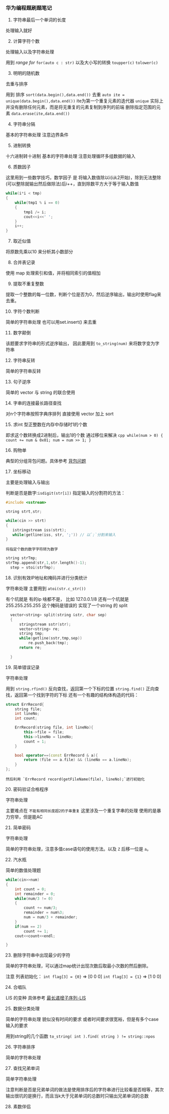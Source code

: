 ### 华为编程题刷题笔记


1. 字符串最后一个单词的长度  
  
  处理输入就好
  
2. 计算字符个数
  
  处理输入以及字符串处理
  
  用到 *range for* `for(auto c : str)` 以及大小写的转换 `toupper(c)` `tolower(c)`

3. 明明的随机数  

  去重与排序
    
  用到 排序 `sort(data.begin(),data.end())`
  去重 `auto ite = unique(data.begin(),data.end())`
  ite为第一个重复元素的迭代器 `unique` 实际上并没有删除任何元素，而是将无重复的元素复制到序列的前端
  删除指定范围的元素 `data.erase(ite,data.end())`

4. 字符串分隔

  基本的字符串处理 注意边界条件

5. 进制转换

  十六进制转十进制 基本的字符串处理 注意处理循环多组数据的输入

6. 质数因子

  这里用到一些数学技巧，数学因子 是 将输入数值除以i(i从2开始)，除到无法整除(可以整除就输出然后做除法)后i++，直到除数平方大于等于输入数值
``` cpp
while(i*i < tmp)
{
    while(tmp1 % i == 0)
    {
        tmp1 /= i;
        cout<<i<<' ';
    }
    i++;
}
```

7. 取近似值

  将原数先乘以10 来分析其小数部分

8. 合并表记录
  
  使用 map 处理索引和值，并将相同索引的值相加

9. 提取不重复整数

  提取一个整数的每一位数，判断个位是否为0，然后逆序输出，输出时使用flag来去重。

10. 字符个数判断

  简单的字符串处理 也可以用set.insert() 来去重

11. 数字颠倒

  该题要求字符串的形式逆序输出， 因此要用到 `to_string(num)` 来将数字变为字符串

12. 字符串反转

  简单的字符串反转

13. 句子逆序

  简单的 vector 与 string 的联合使用

14. 字串的连接最长路径查找

  对n个字符串按照字典序排列 直接使用 vector<string> 加上 sort

15. 求int 型正整数在内存中存储时1的个数

  即求这个数转换成2进制后，输出1的个数 通过移位来解决
    ```cpp
    while(num > 0)
    {
        count += num & 0x01;
        num = num >> 1;
    }
    ```

16. 购物单

  典型的分组背包问题。具体参考 [背包问题](/)

17. 坐标移动

  主要是处理输入与输出
  
  判断是否是数字:`isdigit(str[i])`
  指定输入的分割符的方法：
  
  ``` cpp
  #include <sstream>

  string strt,str;

  while(cin >> strt)
  {
     istringstream iss(strt);
     while(getline(iss, str, ';')) // 以`;`分割来输入
  }
  ```
    将指定个数的数字字符转为数字
  ``` cpp
  string strTmp;
  strTmp.append(str,1,str.length()-1);
    step = stoi(strTmp);
```

18. 识别有效IP地址和掩码并进行分类统计

  字符串处理 主要用到 `atoi(str.c_str())`
  
  有个坑就是 有的ip 啥都不是， 比如 127.0.0.1/8
  还有一个坑就是 255.255.255.255 这个掩码是错误的
  实现了一个string 的 split
  ``` cpp
    vector<string> split(string &str, char sep)
    {
        stringstream sstr(str);
        vector<string> re;
        string tmp;
        while(getline(sstr,tmp,sep))
            re.push_back(tmp);
        return re;
    
    }
  ```

19. 简单错误记录

  字符串处理
  
  用到 `string.rfind()` 反向查找，返回第一个下标的位置
  `string.find()` 正向查找，返回第一个找到字符的下标
  还有一个有趣的结构体构造的代码：
``` cpp
struct ErrRecord{
    string file;
    int lineNo;
    int count;

    ErrRecord(string file, int lineNo){
        this->file = file;
        this->lineNo = lineNo;
        count = 1;
    }

    bool operator==(const ErrRecord & a){
        return (file == a.file) && (lineNo == a.lineNo);
    }
};
```
    然后利用 `ErrRecord record(getFileName(file), lineNo);`进行初始化

20. 密码验证合格程序

  字符串处理
  
  主要难点在 `不能有相同长度超2的子串重复` 这里涉及一个重复字串的处理 使用的是暴力穷举，但是能AC

21. 简单密码

  字符串处理
  
  简单的字符串处理，注意多值case语句的使用方法。以及 `Z` 后移一位是 `a`。

22. 汽水瓶

  简单的数值处理题
    
  ``` cpp
  while(cin>>num)
  {
      int count = 0;
      int remainder = 0;
      while(num/3 != 0)
      {
          count += num/3;
          remainder = num%3;
          num = num/3 + remainder;
      }
      if(num == 2)
          count += 1;
      cout<<count<<endl;
  
  }
  ```

23. 删除字符串中出现最少的字符

  简单的字符串处理，可以通过map统计出现次数后取最小次数的然后删除。
  
  注意 列表初始化： `int flag[3] = {0}` => [0 0 0] `int flag[3] = {1}` => [1 0 0]

24. 合唱队

  LIS 的变种 具体参考 [最长递增子序列-LIS](/)

25. 数据分类处理

  简单的字符串处理 貌似没有时间的要求 或者时间要求很宽裕，但是有多个case 输入的要求
  
  用到string的几个函数 `to_string( int ).find( string ) != string::npos`

26. 字符串排序

  简单的字符串处理

27. 查找兄弟单词

  简单字符串处理
  
  注意判断是否是兄弟单词的做法是使用排序后的字符串进行比较看是否相等，其次输出很坑的是换行，而且当k大于兄弟单词的总数时只输出兄弟单词的总数

28. 素数伴侣